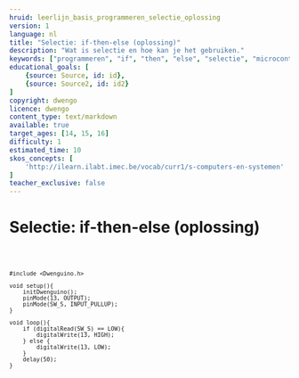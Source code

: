 ```yaml
---
hruid: leerlijn_basis_programmeren_selectie_oplossing
version: 1
language: nl
title: "Selectie: if-then-else (oplossing)"
description: "Wat is selectie en hoe kan je het gebruiken."
keywords: ["programmeren", "if", "then", "else", "selectie", "microcontroller", "µC", "arduino", "dwenguino"]
educational_goals: [
    {source: Source, id: id}, 
    {source: Source2, id: id2}
]
copyright: dwengo
licence: dwengo
content_type: text/markdown
available: true
target_ages: [14, 15, 16]
difficulty: 1
estimated_time: 10
skos_concepts: [
    'http://ilearn.ilabt.imec.be/vocab/curr1/s-computers-en-systemen'
]
teacher_exclusive: false
---
```


# Selectie: if-then-else (oplossing)

<div class="dwengo-content dwengo-code-simulator">
    <pre>
        <code class="language-arduino">
    
    #include <Dwenguino.h>

    void setup(){
        initDwenguino();
        pinMode(13, OUTPUT);
        pinMode(SW_S, INPUT_PULLUP);
    }

    void loop(){
        if (digitalRead(SW_S) == LOW){
            digitalWrite(13, HIGH);
        } else {
            digitalWrite(13, LOW);
        }
        delay(50);
    }
</code>
    </pre>
</div>